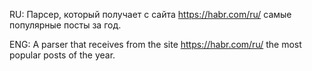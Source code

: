 RU: Парсер, который получает с сайта https://habr.com/ru/ самые
популярные посты за год. 

ENG: A parser that receives from the site https://habr.com/ru/
the most popular posts of the year.